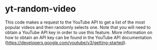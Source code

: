 # yt-random-video
This code makes a request to the YouTube API to get a list of the most popular videos and then randomly selects one. Note that you will need to obtain a YouTube API key in order to use this feature. More information on how to obtain an API key can be found in the YouTube API documentation (https://developers.google.com/youtube/v3/getting-started).
